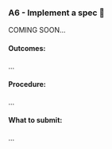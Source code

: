 ### A6 - Implement a spec 🫠
COMING SOON...

#### Outcomes:
...

#### Procedure:
...

#### What to submit:
...
